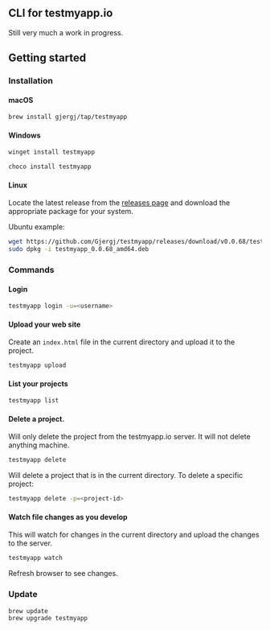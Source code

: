 ## CLI for testmyapp.io

Still very much a work in progress.

## Getting started

### Installation
#### macOS
```bash
brew install gjergj/tap/testmyapp
```

#### Windows
```bash
winget install testmyapp
```
```bash
choco install testmyapp
```
#### Linux
Locate the latest release from the [releases page](https://github.com/Gjergj/testmyapp/releases) and download the appropriate package for your system.

Ubuntu example:
```bash
wget https://github.com/Gjergj/testmyapp/releases/download/v0.0.68/testmyapp_0.0.68_amd64.deb
sudo dpkg -i testmyapp_0.0.68_amd64.deb
```


### Commands
#### Login
```bash
testmyapp login -u=<username>
```

#### Upload your web site
Create an `index.html` file in the current directory and upload it to the project.
```bash
testmyapp upload
```

#### List your projects
```bash
testmyapp list
```

#### Delete a project.
Will only delete the project from the testmyapp.io server. It will not delete anything machine.
```bash
testmyapp delete
```
Will delete a project that is in the current directory.
To delete a specific project:
```bash
testmyapp delete -p=<project-id>
```

#### Watch file changes as you develop
This will watch for changes in the current directory and upload the changes to the server.
```bash
testmyapp watch
```
Refresh browser to see changes.

### Update
```bash
brew update
brew upgrade testmyapp
```
